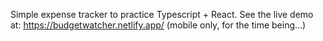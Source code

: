 Simple expense tracker to practice Typescript + React.
See the live demo at: https://budgetwatcher.netlify.app/ (mobile only, for the time being...)